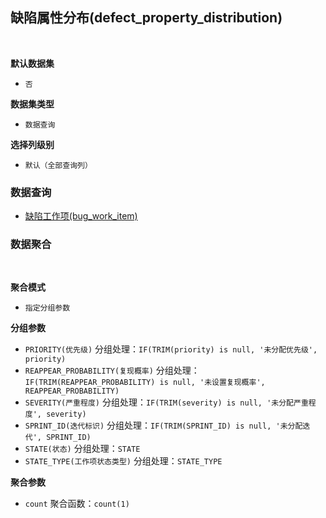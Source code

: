 ## 缺陷属性分布(defect_property_distribution) <!-- {docsify-ignore-all} -->



<br>
<p class="panel-title"><b>默认数据集</b></p>

* `否`

<p class="panel-title"><b>数据集类型</b></p>

* `数据查询`

<p class="panel-title"><b>选择列级别</b></p>

* `默认（全部查询列）`




### 数据查询
  * [缺陷工作项(bug_work_item)](module/ProjMgmt/work_item/query/bug_work_item)

### 数据聚合

<br>
<p class="panel-title"><b>聚合模式</b></p>

* `指定分组参数`


<p class="panel-title"><b>分组参数</b></p>

* `PRIORITY(优先级)`  分组处理：`IF(TRIM(priority) is null, '未分配优先级', priority)`
* `REAPPEAR_PROBABILITY(复现概率)`  分组处理：`IF(TRIM(REAPPEAR_PROBABILITY) is null, '未设置复现概率', REAPPEAR_PROBABILITY)`
* `SEVERITY(严重程度)`  分组处理：`IF(TRIM(severity) is null, '未分配严重程度', severity)`
* `SPRINT_ID(迭代标识)`  分组处理：`IF(TRIM(SPRINT_ID) is null, '未分配迭代', SPRINT_ID)`
* `STATE(状态)`  分组处理：`STATE`
* `STATE_TYPE(工作项状态类型)`  分组处理：`STATE_TYPE`

<p class="panel-title"><b>聚合参数</b></p>

* `count`  聚合函数：`count(1)`
